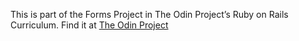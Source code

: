 This is part of the Forms Project in The Odin Project’s Ruby on Rails Curriculum. Find it at [The Odin Project](https://www.theodinproject.com/lessons/ruby-on-rails-forms)
